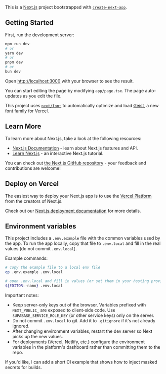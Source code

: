 This is a [Next.js](https://nextjs.org) project bootstrapped with [`create-next-app`](https://nextjs.org/docs/app/api-reference/cli/create-next-app).

## Getting Started

First, run the development server:

```bash
npm run dev
# or
yarn dev
# or
pnpm dev
# or
bun dev
```

Open [http://localhost:3000](http://localhost:3000) with your browser to see the result.

You can start editing the page by modifying `app/page.tsx`. The page auto-updates as you edit the file.

This project uses [`next/font`](https://nextjs.org/docs/app/building-your-application/optimizing/fonts) to automatically optimize and load [Geist](https://vercel.com/font), a new font family for Vercel.

## Learn More

To learn more about Next.js, take a look at the following resources:

- [Next.js Documentation](https://nextjs.org/docs) - learn about Next.js features and API.
- [Learn Next.js](https://nextjs.org/learn) - an interactive Next.js tutorial.

You can check out [the Next.js GitHub repository](https://github.com/vercel/next.js) - your feedback and contributions are welcome!

## Deploy on Vercel

The easiest way to deploy your Next.js app is to use the [Vercel Platform](https://vercel.com/new?utm_medium=default-template&filter=next.js&utm_source=create-next-app&utm_campaign=create-next-app-readme) from the creators of Next.js.

Check out our [Next.js deployment documentation](https://nextjs.org/docs/app/building-your-application/deploying) for more details.

## Environment variables

This project includes a `.env.example` file with the common variables used by the app. To run the app locally, copy that file to `.env.local` and fill in the real values (do not commit `.env.local`).

Example commands:

```bash
# copy the example file to a local env file
cp .env.example .env.local

# open .env.local and fill in values (or set them in your hosting provider)
${EDITOR:-nano} .env.local
```

Important notes:

- Keep server-only keys out of the browser. Variables prefixed with `NEXT_PUBLIC_` are exposed to client-side code. Use `SUPABASE_SERVICE_ROLE_KEY` (or other service keys) only on the server.
- Do not commit `.env.local` to git. Add it to `.gitignore` if it's not already ignored.
- After changing environment variables, restart the dev server so Next picks up the new values.
- For deployments (Vercel, Netlify, etc.) configure the environment variables in the platform's dashboard rather than committing them to the repo.

If you'd like, I can add a short CI example that shows how to inject masked secrets for builds.

